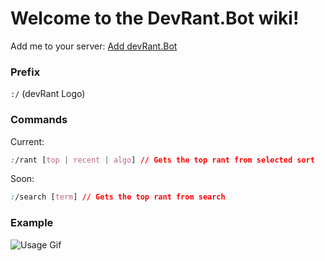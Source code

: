 # ******Welcome to the DevRant.Bot wiki!******

Add me to your server: [Add devRant.Bot](https://discordapp.com/oauth2/authorize?client_id=353870543751086081&scope=bot&permissions=37219392)

### Prefix ###
```:/``` (devRant Logo)

### Commands ###
Current:
```CSS
:/rant [top | recent | algo] // Gets the top rant from selected sort
```
Soon:
```CSS
:/search [term] // Gets the top rant from search
```

### Example ### 

![Usage Gif](https://i.imgur.com/D2oA4Vc.gif)
